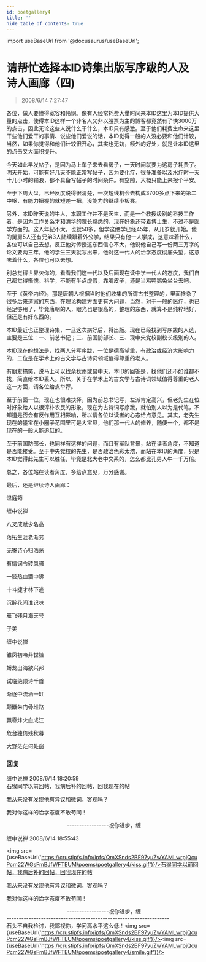 ```yaml
---
id: poetgallery4
title: ''
hide_table_of_contents: true
---
```


import useBaseUrl from '@docusaurus/useBaseUrl';

# 请帮忙选择本ID诗集出版写序跋的人及诗人画廊（四)

> 2008/6/14 7:27:47

<div style={{color: '#0000FF', fontSize: '18px', fontWeight: '500', textAlign: 'left', lineHeight: '180%'}}>

各位，做人要懂得宽容和怜悯。像有人经常耗费大量时间来本ID这里为本ID提供大量的点击，使得本ID这样一个非名人又非以股票为主的博客都竟然有了快3000万的点击，因此无论这些人说什么干什么，本ID只有感激。至于他们耗费生命来这里干些他们爱干的事情、说些他们爱说的话，本ID觉得一般的人没必要和他们计较，当然，如果你觉得和他们计较很开心，其实也无妨，额外的好处，就是让本ID这里的点击又大面积提升。

 

今天如此早发帖子，是因为马上车子来去看房子，一天时间就要为这房子耗费了。明天开始，可能有好几天不能正常写帖子，因为要化疗，很多准备以及水疗时一天十几小时的输液，都不具备写帖子的时间条件。有空隙，大概只能上来报个平安。

 

至于下周大盘，已经反度说得很清楚，一次短线机会去构成3700多点下来的第二中枢，有能力把握的就短差一把，没能力的继续小板凳。

 

另外，本ID昨天说的牛人，本职工作并不是医生，而是一个教授级别的科技工作者，是因为工作关系才和清华的院长熟悉的，现在好象还带着博士生，不过不是医学方面的。这人年纪不大，也就50多，但学这绝学已经45年，从几岁就开始。他的舅舅5人还有兄弟3人陆续跟着外公学，结果只有他一人学成，这意味着什么，各位可以自己去想。反正他对传授这东西信心不大，他说他自己写一份两三万字的论文要两三年，他的学生三天就写出来，他对这一代人的治学态度彻底失望，这意味着什么，各位也可以去想。

 

别总觉得世界欠你的，看看我们这一代以及后面现在读中学一代人的态度，我们自己都觉得惭愧。科学，不能有半点虚假，靠嘴皮子，还是当鸡鸭鹅兔坐台去吧。

 

至于《黄帝内经》，那是唐朝人根据当时他们收集的所谓古书整理的，里面搀杂了很多后来道家的东西，在理论构建方面更有大问题，当然，对于一般的医疗，也已经足够用了，毕竟唐朝的人，眼光也是很高的，整理的东西，就算不是纯粹地好，但还是有好东西的。

 

本ID最近也正整理诗集，一旦这次病好后，将出版。现在已经找到写序跋的人选，主要是三位：一、前总书记；二、前国防部长、三、现中央党校副校长级别的人。

 

本ID现在的想法是，找两人分写序跋，一位是德高望重，有政治或经济大影响力的，二位是在学术上的古文学与古诗词领域值得尊重的老人。

 

有朋友搞笑，说马上可以找余秋雨或易中天，本ID的回答是，找他们还不如谁都不找，简直给本ID丢人。所以，关于在学术上的古文学与古诗词领域值得尊重的老人这一方面，请各位给点举荐。

 

至于前面一位，现在也很难抉择，因为前总书记写，左派肯定高兴，但老先生在位时好象给人以很淳朴农民的形象，现在为古诗词写序跋，就怕别人以为是代笔，不知道是否会有反作用互相影响，所以请各位以读者的心态给点意见。其实，老先生现在的墨宝在小圈子范围里可是大宝贝，他们那一代人的修养，随便一个，都不是现在的一般人能追赶的。

 

至于前国防部长，也同样有这样的问题，而且有军队背景，站在读者角度，不知道是否能接受。至于中央党校的先生，是否政治色彩太浓，而站在本ID的角度，只是本ID觉得此先生可以胜任，毕竟是北大老中文系的，怎么都比孔男人牛一千万倍。

 

总之，各位站在读者角度，多给点意见，万分感谢。

 

最后，还是继续诗人画廊：
</div>
 
<div style={{color:'#FF0000', fontSize: '56px', fontWeight: '500', textAlign: 'center', lineHeight: '150%'}}>

温庭筠
</div>
 
<div style={{color:'#FF0000', fontSize: '32px', fontWeight: '500', textAlign: 'center', lineHeight: '250%'}}>

缠中说禅
</div>

 
<div style={{color:'#FF0000', fontSize: '32px', fontWeight: '500', textAlign: 'center', lineHeight: '100%'}}>

八叉成赋少名高

落拓生涯老渐劳

无寄诗心归浩荡

有情词令转风骚

一腔热血酒中沸

十斗捷才林下逃

沉醉花间谁识味

雁飞残月海天号
</div>
 

 
<div style={{color:'#FF0000', fontSize: '56px', fontWeight: '500', textAlign: 'center', lineHeight: '150%', marginTop: '50px'}}>

子美
</div>

  
<div style={{color:'#FF0000', fontSize: '32px', fontWeight: '500', textAlign: 'center', lineHeight: '250%'}}>

缠中说禅
</div>
 
<div style={{color:'#FF0000', fontSize: '32px', fontWeight: '500', textAlign: 'center', lineHeight: '100%'}}>

雏凤初啼非世腔

娇龙出海欲兴邦

试临绝顶诗千首

渐逐中流酒一缸

颠簸朱门骨堆路

飘零烽火血成江

危台独倚残秋暮

大野茫茫何处窗
</div>

### 回复

<div class='blog-comment'>
<span class='blog-comment-chan'>缠中说禅</span> 2008/6/14 18:20:59<br/>
石猴同学以前回帖，我病后补的回帖，回我现在的帖

我从来没有发现他有异议和微词，客观吗？

我对你这样的治学态度不敢苟同！
                                 
&nbsp;&nbsp;&nbsp;&nbsp;&nbsp;&nbsp;&nbsp;&nbsp;&nbsp;&nbsp;&nbsp;&nbsp;&nbsp;&nbsp;&nbsp;&nbsp;&nbsp;&nbsp;&nbsp;&nbsp;&nbsp;&nbsp;&nbsp;&nbsp;&nbsp;&nbsp;&nbsp;&nbsp;&nbsp;&nbsp;&nbsp;&nbsp;&nbsp;&nbsp;&nbsp;&nbsp;&nbsp;&nbsp;&nbsp;&nbsp;-----------------祝你进步，缠

</div>

<div class='blog-comment'>
<span class='blog-comment-chan'>缠中说禅</span> 2008/6/14 18:55:43<br/>

<img src={useBaseUrl('https://crustipfs.info/ipfs/QmXSnds2BF97yuZwYAMLwrpjQcuPcm22WGsFmBJfWFTEUM/poems/poetgallery4/kiss.gif')}/>石猴同学以前回帖，我病后补的回帖，回我现在的帖

我从来没有发现他有异议和微词，客观吗？

我对你这样的治学态度不敢苟同！
                                 
&nbsp;&nbsp;&nbsp;&nbsp;&nbsp;&nbsp;&nbsp;&nbsp;&nbsp;&nbsp;&nbsp;&nbsp;&nbsp;&nbsp;&nbsp;&nbsp;&nbsp;&nbsp;&nbsp;&nbsp;&nbsp;&nbsp;&nbsp;&nbsp;&nbsp;&nbsp;&nbsp;&nbsp;&nbsp;&nbsp;&nbsp;&nbsp;&nbsp;&nbsp;&nbsp;&nbsp;&nbsp;&nbsp;&nbsp;&nbsp;-----------------祝你进步，缠<br/>
------------------------------------------------------------------<br/>
石头不自我检讨，我鄙视你，学问高水平这么低！<img src={useBaseUrl('https://crustipfs.info/ipfs/QmXSnds2BF97yuZwYAMLwrpjQcuPcm22WGsFmBJfWFTEUM/poems/poetgallery4/kiss.gif')}/><img src={useBaseUrl('https://crustipfs.info/ipfs/QmXSnds2BF97yuZwYAMLwrpjQcuPcm22WGsFmBJfWFTEUM/poems/poetgallery4/smile.gif')}/>

</div>